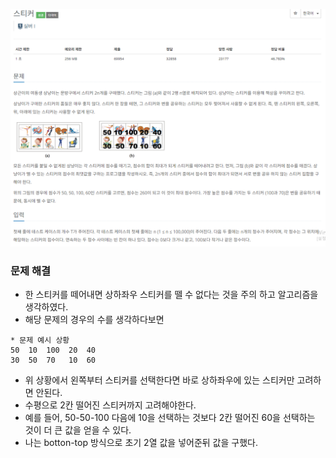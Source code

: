 ![img.png](../_image/스티커S1.png)
### 문제 해결
- 한 스티커를 떼어내면 상하좌우 스티커를 뗄 수 없다는 것을 주의 하고 알고리즘을 생각하였다.
- 해당 문제의 경우의 수를 생각하다보면
```
* 문제 예시 상황
50  10  100  20  40
30  50  70   10  60
```
- 위 상황에서 왼쪽부터 스티커를 선택한다면 바로 상하좌우에 있는 스티커만 고려하면 안된다.
- 수평으로 2칸 떨어진 스티커까지 고려해야한다.
- 예를 들어, 50-50-100 다음에 10을 선택하는 것보다 2칸 떨어진 60을 선택하는 것이 더 큰 값을 얻을 수 있다.
- 나는 botton-top 방식으로 초기 2열 값을 넣어준뒤 값을 구했다.